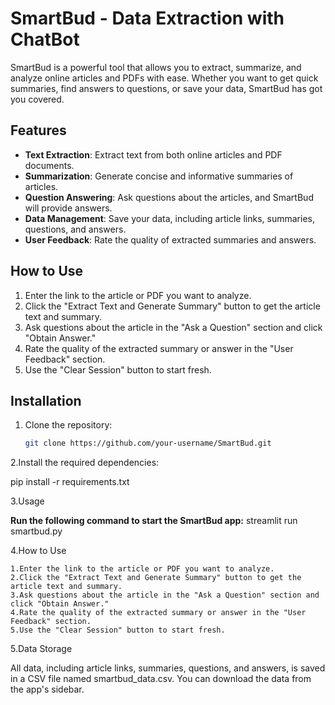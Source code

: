 # SmartBud - Data Extraction with ChatBot
SmartBud is a powerful tool that allows you to extract, summarize, and analyze online articles and PDFs with ease. Whether you want to get quick summaries, find answers to questions, or save your data, SmartBud has got you covered.

## Features

- **Text Extraction**: Extract text from both online articles and PDF documents.
- **Summarization**: Generate concise and informative summaries of articles.
- **Question Answering**: Ask questions about the articles, and SmartBud will provide answers.
- **Data Management**: Save your data, including article links, summaries, questions, and answers.
- **User Feedback**: Rate the quality of extracted summaries and answers.

## How to Use

1. Enter the link to the article or PDF you want to analyze.
2. Click the "Extract Text and Generate Summary" button to get the article text and summary.
3. Ask questions about the article in the "Ask a Question" section and click "Obtain Answer."
4. Rate the quality of the extracted summary or answer in the "User Feedback" section.
5. Use the "Clear Session" button to start fresh.

## Installation

1. Clone the repository:

   ```bash
   git clone https://github.com/your-username/SmartBud.git
   
2.Install the required dependencies:

   pip install -r requirements.txt
   
3.Usage

**Run the following command to start the SmartBud app:**
   streamlit run smartbud.py


4.How to Use

    1.Enter the link to the article or PDF you want to analyze.
    2.Click the "Extract Text and Generate Summary" button to get the article text and summary.
    3.Ask questions about the article in the "Ask a Question" section and click "Obtain Answer."
    4.Rate the quality of the extracted summary or answer in the "User Feedback" section.
    5.Use the "Clear Session" button to start fresh.

5.Data Storage

All data, including article links, summaries, questions, and answers, is saved in a CSV file named smartbud_data.csv. You can download the data from the app's sidebar.
